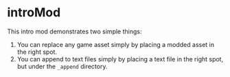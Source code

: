 # introMod

This intro mod demonstrates two simple things:

1. You can replace any game asset simply by placing a modded asset in the right spot.
2. You can append to text files simply by placing a text file in the right spot, but under the `_append` directory.